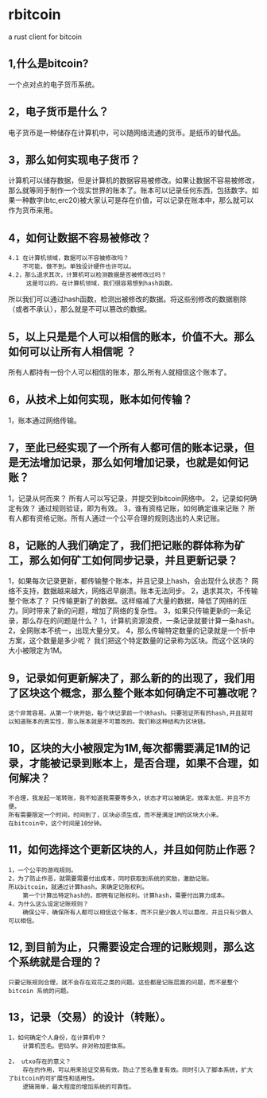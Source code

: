 # rbitcoin
a rust client for bitcoin

## 1,什么是bitcoin?
一个点对点的电子货币系统。
## 2，电子货币是什么？
电子货币是一种储存在计算机中，可以随网络流通的货币。是纸币的替代品。
## 3，那么如何实现电子货币？
计算机可以储存数据，但是计算机的数据容易被修改。如果让数据不容易被修改，那么就等同于制作一个现实世界的账本了。账本可以记录任何东西，包括数字。如果一种数字(btc,erc20)被大家认可是存在价值，可以记录在账本中，那么就可以作为货币来用。
## 4，如何让数据不容易被修改？
    4.1 在计算机领域，数据可以不容被修改吗？
        不可能，做不到。单独设计硬件也许可以。
    4.2，那么退求其次，计算机可以检测数据是否被修改过吗？
         这是可以的，在计算机领域，我们很容易想到hash函数。
所以我们可以通过hash函数，检测出被修改的数据。将这些别修改的数据剔除（或者不承认），那么就是不可以篡改的数据。

## 5，以上只是是个人可以相信的账本，价值不大。那么如何可以让所有人相信呢 ？
所有人都持有一份个人可以相信的账本，那么所有人就相信这个账本了。

## 6，从技术上如何实现，账本如何传输？
1，账本通过网络传输。

## 7，至此已经实现了一个所有人都可信的账本记录，但是无法增加记录，那么如何增加记录，也就是如何记账？
1，记录从何而来？
        所有人可以写记录，并提交到bitcoin网络中。
2，记录如何确定有效？
        通过规则验证，即为有效。
3，谁有资格记账，如何确定谁来记账？
        所有人都有资格记账。所有人通过一个公平合理的规则选出的人来记账。

## 8，记账的人我们确定了，我们把记账的群体称为矿工，那么如何矿工如何同步记录，并且更新记录？
1，如果每次记录更新，都传输整个账本，并且记录上hash，会出现什么状态？
        网络不支持，数据越来越大，网络迟早崩溃。账本无法同步。
2，退求其次，不传输整个账本了？
        只传输更新了的数据。这样缩减了大量的数据，降低了网络的压力。同时带来了新的问题，增加了网络的复杂性。
3，如果只传输更新的一条记录，那么存在的问题是什么？
    1，计算机资源浪费，一条记录就要计算一条hash。
    2，全网账本不统一，出现大量分叉。
4，那么传输特定数量的记录就是一个折中方案，这个数量是多少呢？
        我们把这个特定数量的记录称为区块。而这个区块的大小被限定为1M。
  
## 9，记录如何更新解决了，那么新的的出现了，我们用了区块这个概念，那么整个账本如何确定不可篡改呢？
    这个非常容易，从第一个块开始，每个块记录前一个块hash。只要验证所有的hash,并且就可以知道账本的真实性，那么账本就是不可篡改的。我们称这种结构为区块链。

## 10，区块的大小被限定为1M,每次都需要满足1M的记录，才能被记录到账本上，是否合理，如果不合理，如何解决？
    不合理，我发起一笔转账，我不知道我需要等多久，状态才可以被确定。效率太低，并且不方便。
    所有需要限定一个时间，时间到了，区块必须生成，而不是满足1M的区块大小来。
    在bitcoin中，这个时间是10分钟。

## 11，如何选择这个更新区块的人，并且如何防止作恶？
    1，一个公平的游戏规则。
    2，为了防止作恶，就需要需要付出成本，同时获取到系统的奖励，激励记账。
    所以bitcoin，就通过计算hash，来确定记账权利。
        第一个计算出特定hash的，即拥有记账权利。计算hash，需要付出算力成本。
    4，为什么这么设定记账规则？
        确保公平，确保所有人都可以相信这个账本，而不只是少数人可以篡改，并且只有少数人可以相信。

## 12, 到目前为止，只需要设定合理的记账规则，那么这个系统就是合理的？
    只要记账规则合理，就不会存在双花之类的问题。这些都是记账层面的问题，而不是整个bitcoin 系统的问题。

## 13，记录（交易）的设计（转账）。
    1，如何确定个人身份，在计算机中？
        计算机签名。密码学。非对称加密体系。

    2， utxo存在的意义？
        存在的作用，可以用来验证交易有效。防止了签名重复有效。同时引入了脚本系统，扩大了bitcoin的可扩展性和适用性。
        逻辑简单，最大程度的增加系统的可靠性。


        


